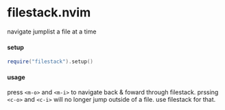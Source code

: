 filestack.nvim
==============
navigate jumplist a file at a time

#### setup
```lua
require("filestack").setup()
```

#### usage
press `<m-o>` and `<m-i>` to navigate back & foward through filestack.
prssing `<c-o>` and `<c-i>` will no longer jump outside of a file. use filestack for that.


